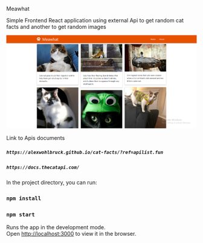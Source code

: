 Meawhat

Simple Frontend React application using external Api to get random cat facts
and another to get random images

![home page view](https://github.com/MENNA123MAHMOUD/Meawhat/blob/master/src/HomePage.png)

Link to Apis documents

##### `https://alexwohlbruck.github.io/cat-facts/?ref=apilist.fun`
##### `https://docs.thecatapi.com/`

In the project directory, you can run:

### `npm install`
### `npm start`

Runs the app in the development mode.<br />
Open [http://localhost:3000](http://localhost:3000) to view it in the browser.


